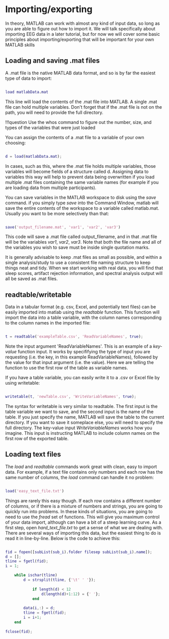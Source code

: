 # Importing/exporting

In theory, MATLAB can work with almost any kind of input data, so long as you are able to figure out how to import it. We will talk specifically about importing EEG data in a later tutorial, but for now we will cover some basic principles about importing/exporting that will be important for your own MATLAB skills

## Loading and saving .mat files

A .mat file is the native MATLAB data format, and so is by far the easiest type of data to import:

```matlab

load matlabData.mat

```

This line will load the contents of the .mat file into MATLAB. A single .mat file can hold multiple variables. Don't forget that if the .mat file is not on the path, you will need to provide the full directory.

!!!question
	Use the whos command to figure out the number, size, and types of the variables that were just loaded

You can assign the contents of a .mat file to a variable of your own choosing:

```matlab

d = load(matlabData.mat);

```

In cases, such as this, where the .mat file holds multiple variables, those variables will become fields of a structure called d. Assigning data to variables this way will help to prevent data being overwritten if you load multiple .mat files containing the same variable names (for example if you are loading data from multiple participants). 

You can save variables in the MATLAB workspace to disk using the *save* command. if you simply type *save* into the Command Window, matlab will save the entire contents of the workspace to a variable called matlab.mat. Usually you want to be more selectively than that:

```matlab

save('output_filename.mat', 'var1', 'var2', 'var3')

```

This code will save a .mat file called output_filename, and in that .mat file will be the variables *var1*, *var2*, *var3*. Note that both the file name and all of the variables you wish to save must be inside single quotation marks. 

It is generally advisable to keep .mat files as small as possible, and within a single analysis/study to use a consistent file naming structure to keep things neat and tidy. When we start working with real data, you will find that sleep scores, artifact rejection information, and spectral analysis output will all be saved as .mat files.

## readtable/writetable

Data in a tabular format (e.g. csv, Excel, and potentially text files) can be easily imported into matlab using the *readtable* function. This function will import the data into a table variable, with the column names corresponding to the column names in the imported file:

```matlab

t = readtable('exampleTable.csv', 'ReadVariableNames', true);

```

Note the input argument 'ReadVariableNames'. This is an example of a *key-value* function input. It works by specififying the type of input you are requesting (i.e. the key, in this example ReadVariableNames), followed by the value for that input argument (i.e. the value). Here we are telling the function to use the first row of the table as variable names.

If you have a table variable, you can easily write it to a .csv or Excel file by using writetable:

```matlab

writetable(t, 'newTable.csv', 'WriteVariableNames', true);

```
The syntax for writetable is very similar to readtable. The first input is the table variable we want to save, and the second input is the name of the table. If you just specify the name, MATLAB will save the table to the current directory. If you want to save it someplace else, you will need to specify the full directory. The key-value input *WriteVariableNames* works how you imagine. This input is instructing MATLAB to include column names on the first row of the exported table.

## Loading text files

The *load* and *readtable* commands work great with clean, easy to import data. For example, if a text file contains only numbers and each row has the same number of columns, the *load* command can handle it no problem:

```matlab

load('easy_text_file.txt')

```

Things are rarely this easy though. If each row contains a different number of columns, or if there is a mixture of numbers and strings, you are going to quickly run into problems. In these kinds of situations, you are going to need to use the *fread* set of functions. This will give you maximum control of your data import, although can have a bit of a steep learning curve. As a first step, open *hard_text_file.txt* to get a sense of what we are dealing with. There are several ways of importing this data, but the easiest thing to do is read it in line-by-line. Below is the code to achieve this:

```matlab

fid = fopen([subList(sub_i).folder filesep subList(sub_i).name]);
d = [];
tline = fgetl(fid);
i = 1;

	while ischar(tline)
		d = strsplit(tline, {'\t' ' '});
        	
        	if length(d) < 12
            	d(length(d)+1:12) = {' '};
        	end
        	
        data(i,:) = d;
        tline = fgetl(fid);
        i = i+1;
    end
    
fclose(fid);
```
